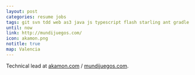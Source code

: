 ```yaml
---
layout: post
categories: resume jobs
tags: git svn tdd web as3 java js typescript flash starling ant gradle maven kanban scrum pomodoro webgl stage3d games promises android ios mobile intellij kotlin jtransc libgdx
until: now
link: http://mundijuegos.com/
icon: akamon.png
notitle: true
map: Valencia
---
```


Technical lead at [akamon.com](http://akamon.com/) / [mundijuegos.com](http://mundijuegos.com/).
